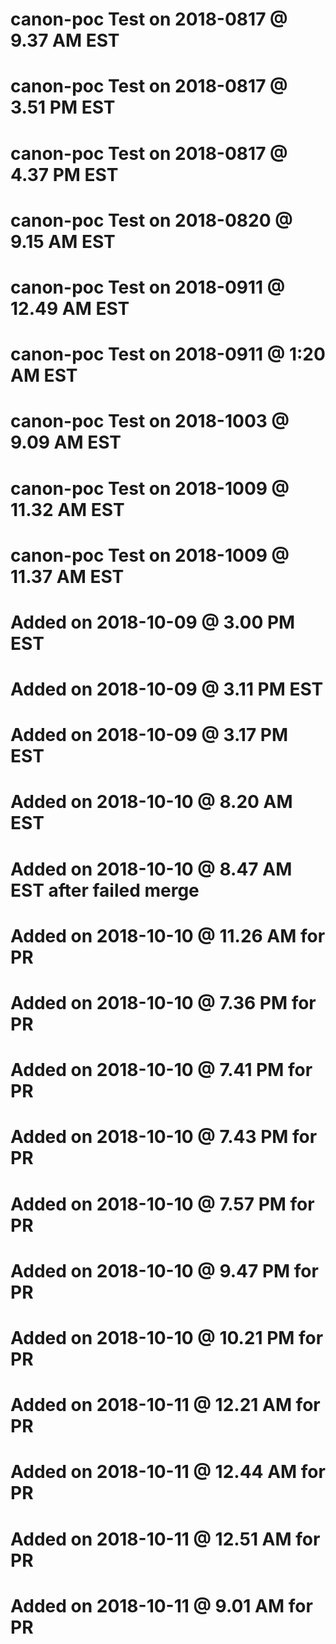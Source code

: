 # canon-poc Test on 2018-0817 @  9.37 AM EST
# canon-poc Test on 2018-0817 @  3.51 PM EST
# canon-poc Test on 2018-0817 @  4.37 PM EST
# canon-poc Test on 2018-0820 @  9.15 AM EST
# canon-poc Test on 2018-0911 @ 12.49 AM EST
# canon-poc Test on 2018-0911 @   1:20 AM EST
# canon-poc Test on 2018-1003 @ 9.09 AM EST
# canon-poc Test on 2018-1009 @ 11.32 AM EST
# canon-poc Test on 2018-1009 @ 11.37 AM EST
# Added on 2018-10-09 @ 3.00 PM EST
# Added on 2018-10-09 @ 3.11 PM EST
# Added on 2018-10-09 @ 3.17 PM EST
# Added on 2018-10-10 @ 8.20 AM EST
# Added on 2018-10-10 @ 8.47 AM EST after failed merge 
# Added on 2018-10-10 @ 11.26 AM for PR
# Added on 2018-10-10 @ 7.36 PM for PR
# Added on 2018-10-10 @ 7.41 PM for PR
# Added on 2018-10-10 @ 7.43 PM for PR
# Added on 2018-10-10 @ 7.57 PM for PR
# Added on 2018-10-10 @ 9.47 PM for PR
# Added on 2018-10-10 @ 10.21 PM for PR
# Added on 2018-10-11 @ 12.21 AM for PR
# Added on 2018-10-11 @ 12.44 AM for PR
# Added on 2018-10-11 @ 12.51 AM for PR
# Added on 2018-10-11 @  9.01 AM for PR
